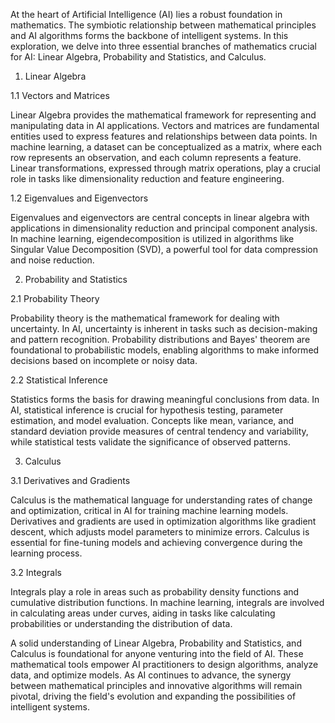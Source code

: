 At the heart of Artificial Intelligence (AI) lies a robust foundation in mathematics. The symbiotic relationship between mathematical principles and AI algorithms forms the backbone of intelligent systems. In this exploration, we delve into three essential branches of mathematics crucial for AI: Linear Algebra, Probability and Statistics, and Calculus.

1. Linear Algebra

1.1 Vectors and Matrices

Linear Algebra provides the mathematical framework for representing and manipulating data in AI applications. Vectors and matrices are fundamental entities used to express features and relationships between data points. In machine learning, a dataset can be conceptualized as a matrix, where each row represents an observation, and each column represents a feature. Linear transformations, expressed through matrix operations, play a crucial role in tasks like dimensionality reduction and feature engineering.

1.2 Eigenvalues and Eigenvectors

Eigenvalues and eigenvectors are central concepts in linear algebra with applications in dimensionality reduction and principal component analysis. In machine learning, eigendecomposition is utilized in algorithms like Singular Value Decomposition (SVD), a powerful tool for data compression and noise reduction.

2. Probability and Statistics

2.1 Probability Theory

Probability theory is the mathematical framework for dealing with uncertainty. In AI, uncertainty is inherent in tasks such as decision-making and pattern recognition. Probability distributions and Bayes' theorem are foundational to probabilistic models, enabling algorithms to make informed decisions based on incomplete or noisy data.

2.2 Statistical Inference

Statistics forms the basis for drawing meaningful conclusions from data. In AI, statistical inference is crucial for hypothesis testing, parameter estimation, and model evaluation. Concepts like mean, variance, and standard deviation provide measures of central tendency and variability, while statistical tests validate the significance of observed patterns.

3. Calculus

3.1 Derivatives and Gradients

Calculus is the mathematical language for understanding rates of change and optimization, critical in AI for training machine learning models. Derivatives and gradients are used in optimization algorithms like gradient descent, which adjusts model parameters to minimize errors. Calculus is essential for fine-tuning models and achieving convergence during the learning process.

3.2 Integrals

Integrals play a role in areas such as probability density functions and cumulative distribution functions. In machine learning, integrals are involved in calculating areas under curves, aiding in tasks like calculating probabilities or understanding the distribution of data.

A solid understanding of Linear Algebra, Probability and Statistics, and Calculus is foundational for anyone venturing into the field of AI. These mathematical tools empower AI practitioners to design algorithms, analyze data, and optimize models. As AI continues to advance, the synergy between mathematical principles and innovative algorithms will remain pivotal, driving the field's evolution and expanding the possibilities of intelligent systems.